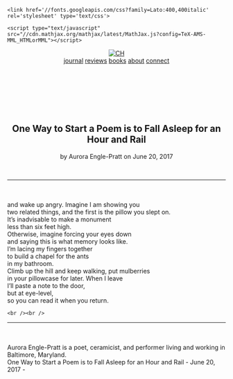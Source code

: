 <!DOCTYPE html>
<html>
  <!DOCTYPE html>
<head>
  <link href="../css/lightbox.css" rel="stylesheet">
  <script src="../css/lightbox.js"></script>
  <meta charset="utf-8">
  <meta http-equiv="X-UA-Compatible" content="IE=edge">
  <meta name="viewport" content="width=device-width, initial-scale=1">

  <meta property="og:url" content="http://alienmouth.com/drafts/englepratt.html" />
  <meta property="og:description" content="Alien Mouth publishes writing and audio/visual art" />
  <meta property="og:type" content="article" />
  <meta property="og:title" content="One Way to Start a Poem is to Fall Asleep for an Hour and Rail" />
  <meta property="og:image" content="http://alienmouth.com/assets/img/og_image.png" />
  <meta property="og:site_name" content="Alien Mouth">


  <meta name="twitter:card" content="summary_large_image" />
  <meta name="twitter:site" content="@alienmouth" />
  <meta name="twitter:title" content="One Way to Start a Poem is to Fall Asleep for an Hour and Rail" />
  <meta name="twitter:description" content="Alien Mouth publishes writing and audio/visual art" />
  <meta name="twitter:image" content="http://alienmouth.com/assets/img/twitter.png" />

  <link rel="apple-touch-icon" sizes="57x57" href="/apple-icon-57x57.png">
  <link rel="apple-touch-icon" sizes="60x60" href="/apple-icon-60x60.png">
  <link rel="apple-touch-icon" sizes="72x72" href="/apple-icon-72x72.png">
  <link rel="apple-touch-icon" sizes="76x76" href="/apple-icon-76x76.png">
  <link rel="apple-touch-icon" sizes="114x114" href="/apple-icon-114x114.png">
  <link rel="apple-touch-icon" sizes="120x120" href="/apple-icon-120x120.png">
  <link rel="apple-touch-icon" sizes="144x144" href="/apple-icon-144x144.png">
  <link rel="apple-touch-icon" sizes="152x152" href="/apple-icon-152x152.png">
  <link rel="apple-touch-icon" sizes="180x180" href="/apple-icon-180x180.png">
  <link rel="icon" type="image/png" sizes="192x192"  href="/android-icon-192x192.png">
  <link rel="icon" type="image/png" sizes="32x32" href="/favicon-32x32.png">
  <link rel="icon" type="image/png" sizes="96x96" href="/favicon-96x96.png">
  <link rel="icon" type="image/png" sizes="16x16" href="/favicon-16x16.png">
  <link rel="manifest" href="/manifest.json">
  <meta name="msapplication-TileColor" content="#ffffff">
  <meta name="msapplication-TileImage" content="/ms-icon-144x144.png">
  <meta name="theme-color" content="#ffffff">

  <title>One Way to Start a Poem is to Fall Asleep for an Hour and Rail</title>
  <meta name="description" content="and wake up angry. Imagine I am showing youtwo related things, and the first is the pillow you slept on. It’s inadvisable to make a monument less than six fe...">

  <!-- Google Fonts loaded here depending on setting in _data/options.yml true loads font, blank does not-->
  
    <link href='//fonts.googleapis.com/css?family=Lato:400,400italic' rel='stylesheet' type='text/css'>
  
  
  <!-- Load up MathJax script if needed ... specify in /_data/options.yml file-->
  
    <script type="text/javascript" src="//cdn.mathjax.org/mathjax/latest/MathJax.js?config=TeX-AMS-MML_HTMLorMML"></script>
  

  <link rel="stylesheet" type="text/css" href="/css/tufte.css">
  <!-- <link rel="stylesheet" type="text/css" href="/css/print.css" media="print"> -->

  <link rel="canonical" href="/drafts/englepratt.html">

  <link rel="alternate" type="application/rss+xml" title="Alien Mouth" href="/feed.xml" />
</head>

  <body class="full-width">
    <!--- Header and nav template site-wide -->
<header>
	<a href="/"><img class="amlogo" src="/assets/img/logo.png" alt="CH"></a><br />
	<div class="nav_custom">
		<a href="/">journal</a>
		<a href="/reviews/">reviews</a>
		<a href="/books/">books</a>
		<a href="/about/">about</a>
		<a href="/connect/">connect</a>
	</div>
</header>
<br /><br />
    <article>
      <br />
<h1><center>One Way to Start a Poem is to Fall Asleep for an Hour and Rail</center></h1>
<p class="subtitle"><center>by Aurora Engle-Pratt on June 20, 2017</center></p><br />
<hr><br /><br />
<div class="custom_read">
	and wake up angry. Imagine I am showing you<br>
two related things, and the first is the pillow you slept on. <br>
It’s inadvisable to make a monument <br>
less than six feet high. <br>
Otherwise, imagine forcing your eyes down<br>
and saying this is what memory looks like.<br>
I’m lacing my fingers together<br>
to build a chapel for the ants <br>
in my bathroom. <br>
Climb up the hill and keep walking, put mulberries<br>
in your pillowcase for later. When I leave<br>
I’ll paste a note to the door,<br>
but at eye-level,<br>
so you can read it when you return. <br>

	<br /><br />
</div>
<hr><br /><br />
Aurora Engle-Pratt is a poet, ceramicist, and performer living and working in Baltimore, Maryland.
    </article>
    <span class="print-footer">One Way to Start a Poem is to Fall Asleep for an Hour and Rail - June 20, 2017 - </span>
	<script>
	  (function() {
	    var cx = '012309109243193332464:aa5o5mifvhy';
	    var gcse = document.createElement('script');
	    gcse.type = 'text/javascript';
	    gcse.async = true;
	    gcse.src = 'https://cse.google.com/cse.js?cx=' + cx;
	    var s = document.getElementsByTagName('script')[0];
	    s.parentNode.insertBefore(gcse, s);
	  })();
	</script>
	<gcse:search></gcse:search>
    <footer>
  <br />
</footer>
  </body>
</html>
